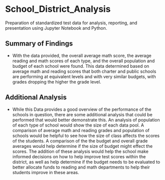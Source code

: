 # School_District_Analysis
Preparation of standardized test data for analysis, reporting, and presentation using Jupyter Notebook and Python.
## Summary of Findings
- With the data provided, the overall average math score, the average reading and math scores of each type, and the overall population and budget of each school were found. This data determined based on average math and reading scores that both charter and public schools are performing at equivalent levels and with very similar budgets, with grades dropping the higher the grade level. 

## Additional Analysis
- While this Data provides a good overview of the performance of the schools in question, there are some additional analysis that could be performed that would better demonstrate this. An analysis of population of each type of school would show the size of each data pool. A comparison of average math and reading grades and population of schools would be helpful to see how the size of class affects the scores of the students. A comparison of the the budget and overall grade averages would help determine if the size of budget might effect the scores. The addition of these analysis would help the school make informed decisions on how to help improve test scores within the district, as well as help determine if the budget needs to be evaluated to better allocate funds to reading and math departments to help their students improve in these areas.
